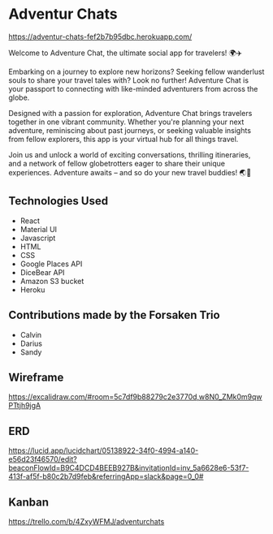 # Adventur Chats

https://adventur-chats-fef2b7b95dbc.herokuapp.com/

Welcome to Adventure Chat, the ultimate social app for travelers! 🌍✈️

Embarking on a journey to explore new horizons? Seeking fellow wanderlust souls to share your travel tales with? Look no further! Adventure Chat is your passport to connecting with like-minded adventurers from across the globe.

Designed with a passion for exploration, Adventure Chat brings travelers together in one vibrant community. Whether you're planning your next adventure, reminiscing about past journeys, or seeking valuable insights from fellow explorers, this app is your virtual hub for all things travel.

Join us and unlock a world of exciting conversations, thrilling itineraries, and a network of fellow globetrotters eager to share their unique experiences. Adventure awaits – and so do your new travel buddies! 🌏🌟

## Technologies Used

- React
- Material UI
- Javascript
- HTML
- CSS
- Google Places API
- DiceBear API
- Amazon S3 bucket
- Heroku

## Contributions made by the Forsaken Trio

- Calvin
- Darius
- Sandy

## Wireframe

https://excalidraw.com/#room=5c7df9b88279c2e3770d,w8N0_ZMk0m9qwPTtjh9jgA

## ERD

https://lucid.app/lucidchart/05138922-34f0-4994-a140-e56d23f46570/edit?beaconFlowId=B9C4DCD4BEEB927B&invitationId=inv_5a6628e6-53f7-413f-af5f-b80c2b7d9feb&referringApp=slack&page=0_0#

## Kanban

https://trello.com/b/4ZxyWFMJ/adventurchats
